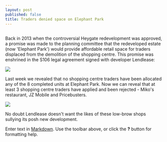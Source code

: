 ```yaml
---
layout: post
published: false
title: Traders denied space on Elephant Park
---
```

##

Back in 2013 when the controversial Heygate redevelopment was approved, a promise was made to the planning committee that the redeveloped estate (now 'Elephant Park') would provide affordable retail space for traders displaced from the demolition of the shopping centre. This promise was enshrined in the S106 legal agreement signed with developer Lendlease:

![](http://35percent.org/img/eparks106ar.png)

Last week we revealed that no shopping centre traders have been allocated any of the 8 completed units at Elephant Park. Now we can reveal that at least 3 shopping centre traders have applied and been rejected - Miko's restaurant, JZ Mobile and Pricebusters.

![](http://35percent.org/img/mikojzpricebusters.jpg)

No doubt Lendlease doesn't want the likes of these low-brow shops sullying its posh new development. 




Enter text in [Markdown](http://daringfireball.net/projects/markdown/). Use the toolbar above, or click the **?** button for formatting help.
